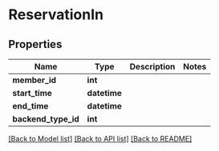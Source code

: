 # ReservationIn


## Properties
Name | Type | Description | Notes
------------ | ------------- | ------------- | -------------
**member_id** | **int** |  | 
**start_time** | **datetime** |  | 
**end_time** | **datetime** |  | 
**backend_type_id** | **int** |  | 

[[Back to Model list]](../README.md#documentation-for-models) [[Back to API list]](../README.md#documentation-for-api-endpoints) [[Back to README]](../README.md)


